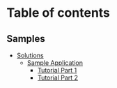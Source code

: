 # Table of contents

## Samples
* [Solutions](extensions/solutions/README.md)
  * [Sample Application](extensions/solutions/svySampleSolution/Home.md)
    * [Tutorial Part 1](extensions/solutions/svySampleSolution/Tutorial.md)
    * [Tutorial Part 2](extensions/solutions/svySampleSolution/Tutorial-Part-2.md)